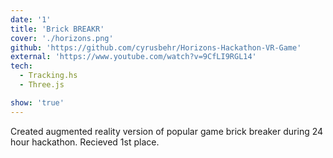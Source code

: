 ```yaml
---
date: '1'
title: 'Brick BREAKR'
cover: './horizons.png'
github: 'https://github.com/cyrusbehr/Horizons-Hackathon-VR-Game'
external: 'https://www.youtube.com/watch?v=9CfLI9RGL14'
tech:
  - Tracking.hs
  - Three.js

show: 'true'
---
```


Created augmented reality version of popular game brick breaker during 24 hour hackathon. Recieved 1st place.
